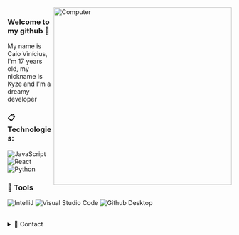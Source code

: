 <img src="https://raw.githubusercontent.com/MicaelliMedeiros/micaellimedeiros/master/image/computer-illustration.png" min-width="400px" max-width="400px" width="400px" align="right" alt="Computer">

### Welcome to my github 💫
My name is Caio Vinícius, I'm 17 years old, my nickname is Kyze and I'm a dreamy developer

### :clipboard: Technologies:

  ![JavaScript](https://img.shields.io/badge/JavaScript-ffbf00?style=for-the-badge&logo=javascript&logoColor=white)
  ![React](https://img.shields.io/badge/React-2a2c2e?style=for-the-badge&logo=react&logoColor=61dafb)
  ![Python](https://img.shields.io/badge/python-white?style=for-the-badge&logo=python&logoColor=yellow)

### 🚀 Tools

  ![IntelliJ](https://img.shields.io/badge/IntelliJ-000000?style=for-the-badge&logo=intellij-idea&logoColor=blue)
  ![Visual Studio Code](https://img.shields.io/badge/VSCode-008B8B?style=for-the-badge&logo=visual-studio-code&logoColor=blue)
  ![Github Desktop](https://img.shields.io/badge/GitHub_Desktop-gray?style=for-the-badge&logo=github&logoColor=purple)

<br/>

<details>
  <summary>💬 Contact</summary>
   </br>    <img align="left" alt="Discord" target="_blank" width="25px" src="https://raw.githubusercontent.com/anuraghazra/anuraghazra/master/assets/discord-round.svg"/>
  <string>!dark#2557</string>
</details> 
  
<br/>

